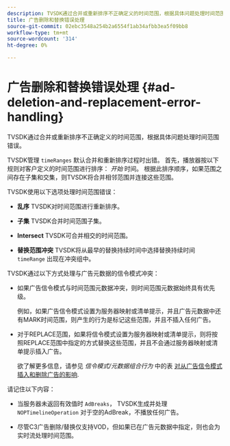 ```yaml
---
description: TVSDK通过合并或重新排序不正确定义的时间范围，根据具体问题处理时间范围错误。
title: 广告删除和替换错误处理
source-git-commit: 02ebc3548a254b2a6554f1ab34afbb3ea5f09bb8
workflow-type: tm+mt
source-wordcount: '314'
ht-degree: 0%

---
```


# 广告删除和替换错误处理  {#ad-deletion-and-replacement-error-handling}

TVSDK通过合并或重新排序不正确定义的时间范围，根据具体问题处理时间范围错误。

TVSDK管理 `timeRanges` 默认合并和重新排序过程时出错。 首先，播放器按以下规则对客户定义的时间范围进行排序： *开始* 时间。 根据此排序顺序，如果范围之间存在子集和交集，则TVSDK将合并相邻范围并连接这些范围。

TVSDK使用以下选项处理时间范围错误：

* **乱序** TVSDK对时间范围进行重新排序。

* **子集** TVSDK合并时间范围子集。

* **Intersect** TVSDK可合并相交的时间范围。

* **替换范围冲突** TVSDK将从最早的替换持续时间中选择替换持续时间 `timeRange` 出现在冲突组中。

TVSDK通过以下方式处理与广告元数据的信令模式冲突：

* 如果广告信令模式与时间范围元数据冲突，则时间范围元数据始终具有优先级。

  例如，如果广告信令模式设置为服务器映射或清单提示，并且广告元数据中还有MARK时间范围，则产生的行为是标记这些范围，并且不插入任何广告。
* 对于REPLACE范围，如果将信令模式设置为服务器映射或清单提示，则将按照REPLACE范围中指定的方式替换这些范围，并且不会通过服务器映射或清单提示插入广告。

  欲了解更多信息，请参见 *信令模式/元数据组合行为* 中的表 [对从广告信令模式插入和删除广告的影响](../../../../../tvsdk-3x-android-prog/android-3x-advertising/ad-insertion/delete-replace-content-vod/android-3x-signaling-mode-android.md).

请记住以下内容：

* 当服务器未返回有效值时 `AdBreaks`， TVSDK生成并处理 `NOPTimelineOperation` 对于空的AdBreak，不播放任何广告。

* 尽管C3广告删除/替换仅支持VOD，但如果已在广告元数据中指定，则也会为实时流处理时间范围。
